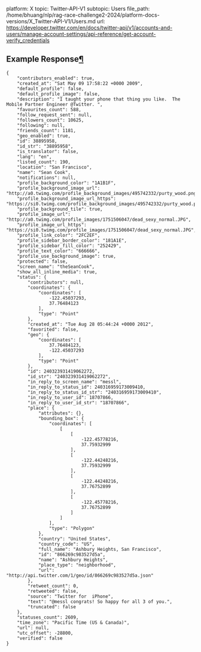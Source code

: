 platform: X
topic: Twitter-API-V1
subtopic: Users
file_path: /home/bhuang/nlp/rag-race-challenge2-2024/platform-docs-versions/X_Twitter-API-V1/Users.md
url: https://developer.twitter.com/en/docs/twitter-api/v1/accounts-and-users/manage-account-settings/api-reference/get-account-verify_credentials


## Example Response[¶](#example-response "Permalink to this headline")

    {
        "contributors_enabled": true,
        "created_at": "Sat May 09 17:58:22 +0000 2009",
        "default_profile": false,
        "default_profile_image": false,
        "description": "I taught your phone that thing you like.  The Mobile Partner Engineer @Twitter. ",
        "favourites_count": 588,
        "follow_request_sent": null,
        "followers_count": 10625,
        "following": null,
        "friends_count": 1181,
        "geo_enabled": true,
        "id": 38895958,
        "id_str": "38895958",
        "is_translator": false,
        "lang": "en",
        "listed_count": 190,
        "location": "San Francisco",
        "name": "Sean Cook",
        "notifications": null,
        "profile_background_color": "1A1B1F",
        "profile_background_image_url": "http://a0.twimg.com/profile_background_images/495742332/purty_wood.png",
        "profile_background_image_url_https": "https://si0.twimg.com/profile_background_images/495742332/purty_wood.png",
        "profile_background_tile": true,
        "profile_image_url": "http://a0.twimg.com/profile_images/1751506047/dead_sexy_normal.JPG",
        "profile_image_url_https": "https://si0.twimg.com/profile_images/1751506047/dead_sexy_normal.JPG",
        "profile_link_color": "2FC2EF",
        "profile_sidebar_border_color": "181A1E",
        "profile_sidebar_fill_color": "252429",
        "profile_text_color": "666666",
        "profile_use_background_image": true,
        "protected": false,
        "screen_name": "theSeanCook",
        "show_all_inline_media": true,
        "status": {
            "contributors": null,
            "coordinates": {
                "coordinates": [
                    -122.45037293,
                    37.76484123
                ],
                "type": "Point"
            },
            "created_at": "Tue Aug 28 05:44:24 +0000 2012",
            "favorited": false,
            "geo": {
                "coordinates": [
                    37.76484123,
                    -122.45037293
                ],
                "type": "Point"
            },
            "id": 240323931419062272,
            "id_str": "240323931419062272",
            "in_reply_to_screen_name": "messl",
            "in_reply_to_status_id": 240316959173009410,
            "in_reply_to_status_id_str": "240316959173009410",
            "in_reply_to_user_id": 18707866,
            "in_reply_to_user_id_str": "18707866",
            "place": {
                "attributes": {},
                "bounding_box": {
                    "coordinates": [
                        [
                            [
                                -122.45778216,
                                37.75932999
                            ],
                            [
                                -122.44248216,
                                37.75932999
                            ],
                            [
                                -122.44248216,
                                37.76752899
                            ],
                            [
                                -122.45778216,
                                37.76752899
                            ]
                        ]
                    ],
                    "type": "Polygon"
                },
                "country": "United States",
                "country_code": "US",
                "full_name": "Ashbury Heights, San Francisco",
                "id": "866269c983527d5a",
                "name": "Ashbury Heights",
                "place_type": "neighborhood",
                "url": "http://api.twitter.com/1/geo/id/866269c983527d5a.json"
            },
            "retweet_count": 0,
            "retweeted": false,
            "source": "Twitter for  iPhone",
            "text": "@messl congrats! So happy for all 3 of you.",
            "truncated": false
        },
        "statuses_count": 2609,
        "time_zone": "Pacific Time (US & Canada)",
        "url": null,
        "utc_offset": -28800,
        "verified": false
    }